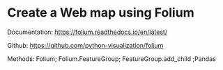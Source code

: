 # Create a Web map using Folium
Documentation: https://folium.readthedocs.io/en/latest/

Github: https://github.com/python-visualization/folium

Methods: Folium; Folium.FeatureGroup; FeatureGroup.add_child ;Pandas
